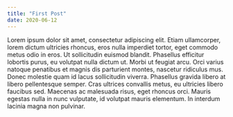 ```yaml
---
title: "First Post"
date: 2020-06-12
---
```

Lorem ipsum dolor sit amet, consectetur adipiscing elit.
Etiam ullamcorper, lorem dictum ultricies rhoncus, eros nulla imperdiet tortor, eget commodo metus odio in eros. 
Ut sollicitudin euismod blandit. Phasellus efficitur lobortis purus, eu volutpat nulla dictum ut. 
Morbi ut feugiat arcu. Orci varius natoque penatibus et magnis dis parturient montes, nascetur ridiculus mus. 
Donec molestie quam id lacus sollicitudin viverra. Phasellus gravida libero at libero pellentesque semper. 
Cras ultrices convallis metus, eu ultricies libero faucibus sed. Maecenas ac malesuada risus, eget rhoncus orci. 
Mauris egestas nulla in nunc vulputate, id volutpat mauris elementum. In interdum lacinia magna non pulvinar.

